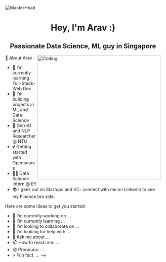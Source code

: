 ![MasterHead](https://user-images.githubusercontent.com/10498744/210012254-234538ff-d198-48aa-8964-37e6fd45d227.gif)
<h1 align="center">Hey, I'm Arav :)</h1> 
<h2 align="center">Passionate Data Science, ML guy in Singapore</h2>
<img align="right" alt="Coding" width="400" src="https://image.myanimelist.net/ui/_3fYL8i6Q-n-155t3dn_4hksVs3MIJxHadG7A7FI_oTy9pL-UqrC-cycJtDkuZzC"
[![](https://visitcount.itsvg.in/api?id=piyushhhxyz&icon=0&color=6)](https://visitcount.itsvg.in)
<!--
**arav-behl/arav-behl** is a ✨ _special_ ✨ repository because its `README.md` (this file) appears on your GitHub profile.

# 💫 About Arav :
- 🔭 I’m currently learning Full-Stack-Web Dev
- 👯 I’m building projects in ML and Data Science
- 🧠 Gen-AI and NLP Researcher @ NTU
- 💕 Getting started with Opensource
- 👩‍💻 Data Science Intern @ EY
- 📚 I geek out on Startups and VC- connect with me on Linkedin to see my Finance bro side. 





Here are some ideas to get you started:

- 🔭 I’m currently working on ...
- 🌱 I’m currently learning ...
- 👯 I’m looking to collaborate on ...
- 🤔 I’m looking for help with ...
- 💬 Ask me about ...
- 📫 How to reach me: ...
- 😄 Pronouns: ...
- ⚡ Fun fact: ...
-->
